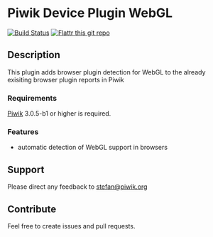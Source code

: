 # Piwik Device Plugin WebGL

[![Build Status](https://travis-ci.org/sgiehl/piwik-plugin-DevicePluginWebGL.png?branch=master)](https://travis-ci.org/sgiehl/piwik-plugin-ReferrersManager) [![Flattr this git repo](http://api.flattr.com/button/flattr-badge-large.png)](https://flattr.com/submit/auto?user_id=sgiehl&url=https://github.com/sgiehl/piwik-plugin-DevicePluginWebGL&title=Piwik%20Device%20Plugin%20WebGL&language=&tags=github&category=software) 


## Description

This plugin adds browser plugin detection for WebGL to the already exisiting browser plugin reports in Piwik

### Requirements

[Piwik](https://github.com/piwik/piwik) 3.0.5-b1 or higher is required.

### Features

- automatic detection of WebGL support in browsers

## Support

Please direct any feedback to [stefan@piwik.org](mailto:stefan@piwik.org)

## Contribute

Feel free to create issues and pull requests.

